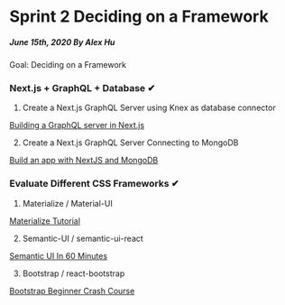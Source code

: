 # Sprint 2 Deciding on a Framework

##### June 15th, 2020 By Alex Hu

Goal: Deciding on a Framework

### Next.js + GraphQL + Database ✔

1. Create a Next.js GraphQL Server using Knex as database connector

[Building a GraphQL server in Next.js](https://www.youtube.com/watch?v=Hn5neKIfJs8)

2. Create a Next.js GraphQL Server Connecting to MongoDB

[Build an app with NextJS and MongoDB](https://www.youtube.com/watch?v=tt9hws5JGRc)

### Evaluate Different CSS Frameworks ✔

1. Materialize / Material-UI

[Materialize Tutorial](https://www.youtube.com/watch?v=gCZ3y6mQpW0&list=PL4cUxeGkcC9gGrbtvASEZSlFEYBnPkmff&index=1)

2. Semantic-UI / semantic-ui-react

[Semantic UI In 60 Minutes](https://www.youtube.com/watch?v=a9mUH1EWp40)

3. Bootstrap / react-bootstrap

[Bootstrap Beginner Crash Course](https://www.youtube.com/watch?v=5GcQtLDGXy8)
